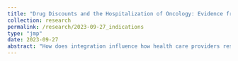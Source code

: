 ```yaml
---
title: "Drug Discounts and the Hospitalization of Oncology: Evidence from the 340B Program"
collection: research
permalink: /research/2023-09-27_indications
type: "jmp"
date: 2023-09-27
abstract: "How does integration influence how health care providers respond to incentives? Reforming health care delivery is crucial for improving health outcomes and reducing costs, but because a majority of hospitals belong to integrated health systems, understanding how coordination between health care providers influences hospital policy responses is critical for crafting health care reform. In this paper, I consider how health systems influence providers’ responses to input price regulation by evaluating how the 340B Drug Pricing Program — which requires drug makers to sell discounted drugs to select hospitals — heterogeneously impacted the hospitalization of medical oncology. Using a staggered adoption design, I find that 340B increased hospitals’ Medicare spending on cancer drugs by an average of $200,000 per year. The increase was entirely driven by health system-affiliated hospitals, which significantly increased infusions and spending. The 340B program modestly increased system hospitals’ employment of medical oncologists but disproportionately increased hospital-based infusions attended by historically high-volume medical oncologists. System hospitals did not employ more radiation or surgical oncologists and generally did not increase use of other cancer treatments. I posit that system hospitals increased cancer drug administration primarily by deepening integration with already-affiliated medical oncologists, particularly those with extensive referral networks. Ultimately, integrated health systems may be especially well poised to game policies that give cost advantages to particular types of providers."
---
```

